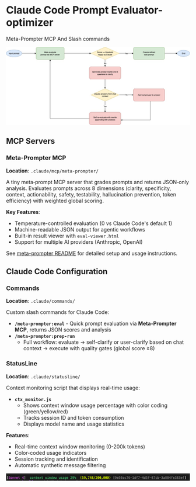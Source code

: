 # Claude Code Prompt Evaluator-optimizer

Meta-Prompter MCP And Slash commands

![eval-opt](workflow.jpg)

## MCP Servers

### Meta-Prompter MCP
**Location**: `.claude/mcp/meta-prompter/`

A tiny meta‑prompt MCP server that grades prompts and returns JSON‑only analysis. Evaluates prompts across 8 dimensions (clarity, specificity, context, actionability, safety, testability, hallucination prevention, token efficiency) with weighted global scoring.

**Key Features**:
- Temperature-controlled evaluation (0 vs Claude Code's default 1)
- Machine-readable JSON output for agentic workflows  
- Built-in result viewer with `eval-viewer.html`
- Support for multiple AI providers (Anthropic, OpenAI)

See [meta-prompter README](.claude/mcp/meta-prompter/README.md) for detailed setup and usage instructions.

## Claude Code Configuration

### Commands
**Location**: `.claude/commands/`

Custom slash commands for Claude Code:

- **`/meta-prompter:eval`** - Quick prompt evaluation via **Meta-Prompter MCP**, returns JSON scores and analysis
- **`/meta-prompter:prep-run`** 
  - Full workflow: evaluate → self-clarify or user-clarify based on chat context → execute with quality gates (global score ≥8)

### StatusLine
**Location**: `.claude/statusline/`

Context monitoring script that displays real-time usage:
- **`ctx_monitor.js`**
  - Shows context window usage percentage with color coding (green/yellow/red)
  - Tracks session ID and token consumption
  - Displays model name and usage statistics

**Features**:
- Real-time context window monitoring (0-200k tokens)
- Color-coded usage indicators  
- Session tracking and identification
- Automatic synthetic message filtering

![statusline](statusline.png)
